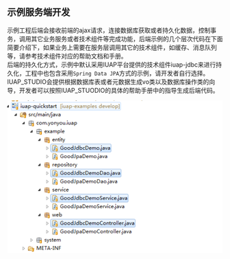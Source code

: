 ## 示例服务端开发

示例工程后端会接收前端的ajax请求，连接数据库获取或者持久化数据，控制事务，调用其它业务服务或者技术组件等完成功能，后端示例的几个层次代码在下面简要介绍下，如果业务上需要在服务层调用其它的技术组件，如缓存、消息队列等，请参考技术组件对应的帮助文档和手册。  
后端的持久化方式，示例中默认采用IUAP平台提供的技术组件iuap-jdbc来进行持久化，工程中也包含采用`Spring Data JPA`方式的示例，请开发者自行选择。  
IUAP_STUDIO会提供根据数据库表或者元数据生成vo类以及数据库操作类的向导，开发者可以按照IUAP_STUODIO的具体的帮助手册中的指导生成后端代码。  


![](/img/image020.jpg)
